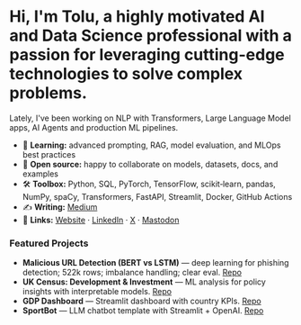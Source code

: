 # Hi, I'm Tolu, a highly motivated AI and Data Science professional with a passion for leveraging cutting-edge technologies to solve complex problems.

Lately, I've been working on NLP with Transformers, Large Language Model apps, AI Agents and production ML pipelines.

- 🌱 **Learning:** advanced prompting, RAG, model evaluation, and MLOps best practices
- 🤝 **Open source:** happy to collaborate on models, datasets, docs, and examples
- 🛠️ **Toolbox:** Python, SQL, PyTorch, TensorFlow, scikit‑learn, pandas, NumPy, spaCy, Transformers, FastAPI, Streamlit, Docker, GitHub Actions
- ✍️ **Writing:** [Medium](https://medium.com/@thbabs)
- 🔗 **Links:** [Website](https://thbabs.com) · [LinkedIn](https://www.linkedin.com/in/toluwasebabalola) · [X](https://twitter.com/thBabs) · [Mastodon](https://me.dm/@thbabs)

### Featured Projects
- **Malicious URL Detection (BERT vs LSTM)** — deep learning for phishing detection; 522k rows; imbalance handling; clear eval. [Repo](https://github.com/xbabs/Detecting-Malicious-URLs-using-Google-s-BERT-and-LSTM-models)
- **UK Census: Development & Investment** — ML analysis for policy insights with interpretable models. [Repo](https://github.com/xbabs/UK-CENSUS---Predicting-development-and-Investment)
- **GDP Dashboard** — Streamlit dashboard with country KPIs. [Repo](https://github.com/xbabs/gdp-dashboard)
- **SportBot** — LLM chatbot template with Streamlit + OpenAI. [Repo](https://github.com/xbabs/SportBot)


